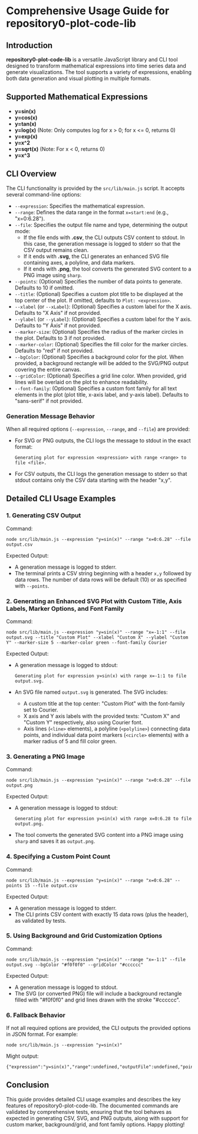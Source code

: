 # Comprehensive Usage Guide for repository0-plot-code-lib

## Introduction

**repository0-plot-code-lib** is a versatile JavaScript library and CLI tool designed to transform mathematical expressions into time series data and generate visualizations. The tool supports a variety of expressions, enabling both data generation and visual plotting in multiple formats.

## Supported Mathematical Expressions

- **y=sin(x)**
- **y=cos(x)**
- **y=tan(x)**
- **y=log(x)**   (Note: Only computes log for x > 0; for x <= 0, returns 0)
- **y=exp(x)**
- **y=x^2**
- **y=sqrt(x)**  (Note: For x < 0, returns 0)
- **y=x^3**

## CLI Overview

The CLI functionality is provided by the `src/lib/main.js` script. It accepts several command-line options:

- `--expression`: Specifies the mathematical expression.
- `--range`: Defines the data range in the format `x=start:end` (e.g., "x=0:6.28").
- `--file`: Specifies the output file name and type, determining the output mode:
  - If the file ends with **.csv**, the CLI outputs CSV content to stdout. In this case, the generation message is logged to stderr so that the CSV output remains clean.
  - If it ends with **.svg**, the CLI generates an enhanced SVG file containing axes, a polyline, and data markers.
  - If it ends with **.png**, the tool converts the generated SVG content to a PNG image using `sharp`.
- `--points`: (Optional) Specifies the number of data points to generate. Defaults to 10 if omitted.
- `--title`: (Optional) Specifies a custom plot title to be displayed at the top center of the plot. If omitted, defaults to `Plot: <expression>`.
- `--xlabel` (or `--xLabel`): (Optional) Specifies a custom label for the X axis. Defaults to "X Axis" if not provided.
- `--ylabel` (or `--yLabel`): (Optional) Specifies a custom label for the Y axis. Defaults to "Y Axis" if not provided.
- `--marker-size`: (Optional) Specifies the radius of the marker circles in the plot. Defaults to 3 if not provided.
- `--marker-color`: (Optional) Specifies the fill color for the marker circles. Defaults to "red" if not provided.
- `--bgColor`: (Optional) Specifies a background color for the plot. When provided, a background rectangle will be added to the SVG/PNG output covering the entire canvas.
- `--gridColor`: (Optional) Specifies a grid line color. When provided, grid lines will be overlaid on the plot to enhance readability.
- `--font-family`: (Optional) Specifies a custom font family for all text elements in the plot (plot title, x-axis label, and y-axis label). Defaults to "sans-serif" if not provided.

### Generation Message Behavior

When all required options (`--expression`, `--range`, and `--file`) are provided:

- For SVG or PNG outputs, the CLI logs the message to stdout in the exact format:

  `Generating plot for expression <expression> with range <range> to file <file>.`
  
- For CSV outputs, the CLI logs the generation message to stderr so that stdout contains only the CSV data starting with the header "x,y".

## Detailed CLI Usage Examples

### 1. Generating CSV Output

Command:
```
node src/lib/main.js --expression "y=sin(x)" --range "x=0:6.28" --file output.csv
```

Expected Output:
- A generation message is logged to stderr.
- The terminal prints a CSV string beginning with a header `x,y` followed by data rows. The number of data rows will be default (10) or as specified with `--points`.

### 2. Generating an Enhanced SVG Plot with Custom Title, Axis Labels, Marker Options, and Font Family

Command:
```
node src/lib/main.js --expression "y=sin(x)" --range "x=-1:1" --file output.svg --title "Custom Plot" --xlabel "Custom X" --ylabel "Custom Y" --marker-size 5 --marker-color green --font-family Courier
```

Expected Output:
- A generation message is logged to stdout:

  `Generating plot for expression y=sin(x) with range x=-1:1 to file output.svg.`
  
- An SVG file named `output.svg` is generated. The SVG includes:
  - A custom title at the top center: "Custom Plot" with the font-family set to Courier.
  - X axis and Y axis labels with the provided texts: "Custom X" and "Custom Y" respectively, also using Courier font.
  - Axis lines (`<line>` elements), a polyline (`<polyline>`) connecting data points, and individual data point markers (`<circle>` elements) with a marker radius of 5 and fill color green.

### 3. Generating a PNG Image

Command:
```
node src/lib/main.js --expression "y=sin(x)" --range "x=0:6.28" --file output.png
```

Expected Output:
- A generation message is logged to stdout:

  `Generating plot for expression y=sin(x) with range x=0:6.28 to file output.png.`
  
- The tool converts the generated SVG content into a PNG image using `sharp` and saves it as `output.png`.

### 4. Specifying a Custom Point Count

Command:
```
node src/lib/main.js --expression "y=sin(x)" --range "x=0:6.28" --points 15 --file output.csv
```

Expected Output:
- A generation message is logged to stderr.
- The CLI prints CSV content with exactly 15 data rows (plus the header), as validated by tests.

### 5. Using Background and Grid Customization Options

Command:
```
node src/lib/main.js --expression "y=sin(x)" --range "x=-1:1" --file output.svg --bgColor "#f0f0f0" --gridColor "#cccccc"
```

Expected Output:
- A generation message is logged to stdout.
- The SVG (or converted PNG) file will include a background rectangle filled with "#f0f0f0" and grid lines drawn with the stroke "#cccccc".

### 6. Fallback Behavior

If not all required options are provided, the CLI outputs the provided options in JSON format. For example:
```
node src/lib/main.js --expression "y=sin(x)"
```

Might output:
```
{"expression":"y=sin(x)","range":undefined,"outputFile":undefined,"points":10}
```

## Conclusion

This guide provides detailed CLI usage examples and describes the key features of repository0-plot-code-lib. The documented commands are validated by comprehensive tests, ensuring that the tool behaves as expected in generating CSV, SVG, and PNG outputs, along with support for custom marker, background/grid, and font family options. Happy plotting!
